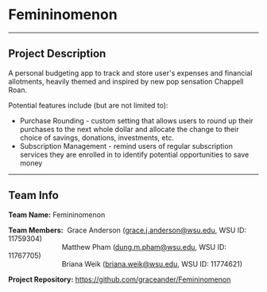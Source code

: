 # Femininomenon
------------------------
## Project Description
A personal budgeting app to track and store user's expenses and financial allotments, heavily themed and inspired by new pop sensation Chappell Roan. 

Potential features include (but are not limited to):
* Purchase Rounding - custom setting that allows users to round up their purchases to the next whole dollar and allocate the change to their choice of savings, donations, investments, etc.
* Subscription Management - remind users of regular subscription services they are enrolled in to identify potential opportunities to save money

------------------------
## Team Info
**Team Name:** Femininomenon

**Team Members:** &nbsp;Grace Anderson (grace.j.anderson@wsu.edu, WSU ID: 11759304)  
&emsp; &emsp; &emsp; &emsp; &emsp; &emsp; Matthew Pham (dung.m.pham@wsu.edu, WSU ID: 11767705)  
&emsp; &emsp; &emsp; &emsp; &emsp; &emsp; Briana Weik (briana.weik@wsu.edu, WSU ID: 11774621)
                
**Project Repository:** https://github.com/graceander/Femininomenon
